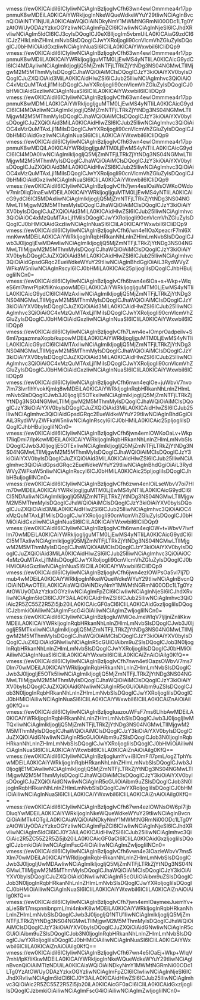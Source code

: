 vmess://ew0KICAidiI6ICIyIiwNCiAgInBzIjogIvCfh63wn4ewIOmmmea4r17pppnmuK8wMDEiLA0KICAiYWRkIjogInNkeWQueWdkeWYuY29tIiwNCiAgInBvcnQiOiAiNTY1NjUiLA0KICAiaWQiOiAiNDkyNmY1MWMtNGRmNi00ODc1LTg0YzAtOWUyODAzYzkxOGYzIiwNCiAgImFpZCI6ICIwIiwNCiAgInNjeSI6ICJhdXRvIiwNCiAgIm5ldCI6ICJ3cyIsDQogICJ0eXBlIjogIm5vbmUiLA0KICAiaG9zdCI6ICJzZHlkLnlnZHlmLmNvbSIsDQogICJwYXRoIjogIi90cnVlcmVhZGluZyIsDQogICJ0bHMiOiAidGxzIiwNCiAgInNuaSI6ICIiLA0KICAiYWxwbiI6ICIiDQp9
vmess://ew0KICAidiI6ICIyIiwNCiAgInBzIjogIvCfh63wn4ewIOmmmea4r17pppnmuK8wMDIiLA0KICAiYWRkIjogIjguMTM0LjEwMS4yNTIiLA0KICAicG9ydCI6ICI4MDAyIiwNCiAgImlkIjogIjQ5MjZmNTFjLTRkZjYtNDg3NS04NGMwLTllMjgwM2M5MThmMyIsDQogICJhaWQiOiAiMCIsDQogICJzY3kiOiAiYXV0byIsDQogICJuZXQiOiAid3MiLA0KICAidHlwZSI6ICJub25lIiwNCiAgImhvc3QiOiAiOC4xMzQuMTAxLjI1MiIsDQogICJwYXRoIjogIi90cnVlcmVhZGluZyIsDQogICJ0bHMiOiAidGxzIiwNCiAgInNuaSI6ICIiLA0KICAiYWxwbiI6ICIiDQp9
vmess://ew0KICAidiI6ICIyIiwNCiAgInBzIjogIvCfh63wn4ewIOmmmea4r17pppnmuK8wMDMiLA0KICAiYWRkIjogIjguMTM0LjEwMS4yNTIiLA0KICAicG9ydCI6ICI4MDAzIiwNCiAgImlkIjogIjQ5MjZmNTFjLTRkZjYtNDg3NS04NGMwLTllMjgwM2M5MThmMyIsDQogICJhaWQiOiAiMCIsDQogICJzY3kiOiAiYXV0byIsDQogICJuZXQiOiAid3MiLA0KICAidHlwZSI6ICJub25lIiwNCiAgImhvc3QiOiAiOC4xMzQuMTAxLjI1MiIsDQogICJwYXRoIjogIi90cnVlcmVhZGluZyIsDQogICJ0bHMiOiAidGxzIiwNCiAgInNuaSI6ICIiLA0KICAiYWxwbiI6ICIiDQp9
vmess://ew0KICAidiI6ICIyIiwNCiAgInBzIjogIvCfh63wn4ewIOmmmea4r17pppnmuK8wMDQiLA0KICAiYWRkIjogIjguMTM0LjEwMS4yNTIiLA0KICAicG9ydCI6ICI4MDA0IiwNCiAgImlkIjogIjQ5MjZmNTFjLTRkZjYtNDg3NS04NGMwLTllMjgwM2M5MThmMyIsDQogICJhaWQiOiAiMCIsDQogICJzY3kiOiAiYXV0byIsDQogICJuZXQiOiAid3MiLA0KICAidHlwZSI6ICJub25lIiwNCiAgImhvc3QiOiAiOC4xMzQuMTAxLjI1MiIsDQogICJwYXRoIjogIi90cnVlcmVhZGluZyIsDQogICJ0bHMiOiAidGxzIiwNCiAgInNuaSI6ICIiLA0KICAiYWxwbiI6ICIiDQp9
vmess://ew0KICAidiI6ICIyIiwNCiAgInBzIjogIvCfh7jwn4esIOaWsOWKoOWdoV7mlrDliqDlnaEwMDEiLA0KICAiYWRkIjogIjguMTM0LjEwMS4yNTIiLA0KICAicG9ydCI6ICI5MDAxIiwNCiAgImlkIjogIjQ5MjZmNTFjLTRkZjYtNDg3NS04NGMwLTllMjgwM2M5MThmMyIsDQogICJhaWQiOiAiMCIsDQogICJzY3kiOiAiYXV0byIsDQogICJuZXQiOiAid3MiLA0KICAidHlwZSI6ICJub25lIiwNCiAgImhvc3QiOiAiOC4xMzQuMTAxLjI1MiIsDQogICJwYXRoIjogIi90cnVlcmVhZGluZyIsDQogICJ0bHMiOiAidGxzIiwNCiAgInNuaSI6ICIiLA0KICAiYWxwbiI6ICIiDQp9
vmess://ew0KICAidiI6ICIyIiwNCiAgInBzIjogIvCfh6/wn4e1IOaXpeacrF7ml6XmnKwwMDEiLA0KICAiYWRkIjogInRqbHRkanNhLnlnZHlmLmNvbSIsDQogICJwb3J0IjogIjEwMDAwIiwNCiAgImlkIjogIjQ5MjZmNTFjLTRkZjYtNDg3NS04NGMwLTllMjgwM2M5MThmMyIsDQogICJhaWQiOiAiMCIsDQogICJzY3kiOiAiYXV0byIsDQogICJuZXQiOiAid3MiLA0KICAidHlwZSI6ICJub25lIiwNCiAgImhvc3QiOiAidGpsdGRqc2EueWdkeWYuY29tIiwNCiAgInBhdGgiOiAiL3RydWVyZWFkaW5nIiwNCiAgInRscyI6ICJ0bHMiLA0KICAic25pIjogIiIsDQogICJhbHBuIjogIiINCn0=
vmess://ew0KICAidiI6ICIyIiwNCiAgInBzIjogIvCfh6bwn4e6IOa+s+Wkp+WIqeS6ml7mvrPlpKfliKnkupowMDEiLA0KICAiYWRkIjogIjguMTM0LjEwMS4yNTIiLA0KICAicG9ydCI6ICI4MzAxIiwNCiAgImlkIjogIjQ5MjZmNTFjLTRkZjYtNDg3NS04NGMwLTllMjgwM2M5MThmMyIsDQogICJhaWQiOiAiMCIsDQogICJzY3kiOiAiYXV0byIsDQogICJuZXQiOiAid3MiLA0KICAidHlwZSI6ICJub25lIiwNCiAgImhvc3QiOiAiOC4xMzQuMTAxLjI1MiIsDQogICJwYXRoIjogIi90cnVlcmVhZGluZyIsDQogICJ0bHMiOiAidGxzIiwNCiAgInNuaSI6ICIiLA0KICAiYWxwbiI6ICIiDQp9
vmess://ew0KICAidiI6ICIyIiwNCiAgInBzIjogIvCfh7Lwn4e+IOmprOadpeilv+S6ml7pqazmnaXopb/kupowMDEiLA0KICAiYWRkIjogIjguMTM0LjEwMS4yNTIiLA0KICAicG9ydCI6ICI4MTAxIiwNCiAgImlkIjogIjQ5MjZmNTFjLTRkZjYtNDg3NS04NGMwLTllMjgwM2M5MThmMyIsDQogICJhaWQiOiAiMCIsDQogICJzY3kiOiAiYXV0byIsDQogICJuZXQiOiAid3MiLA0KICAidHlwZSI6ICJub25lIiwNCiAgImhvc3QiOiAiOC4xMzQuMTAxLjI1MiIsDQogICJwYXRoIjogIi90cnVlcmVhZGluZyIsDQogICJ0bHMiOiAidGxzIiwNCiAgInNuaSI6ICIiLA0KICAiYWxwbiI6ICIiDQp9
vmess://ew0KICAidiI6ICIyIiwNCiAgInBzIjogIvCfh6nwn4eqIOe+juWbvV7nvo7lm73lvrflhYvokKjmlq8wMDEiLA0KICAiYWRkIjogInRqbHRkanNhLnlnZHlmLmNvbSIsDQogICJwb3J0IjogIjE5OTkxIiwNCiAgImlkIjogIjQ5MjZmNTFjLTRkZjYtNDg3NS04NGMwLTllMjgwM2M5MThmMyIsDQogICJhaWQiOiAiMCIsDQogICJzY3kiOiAiYXV0byIsDQogICJuZXQiOiAid3MiLA0KICAidHlwZSI6ICJub25lIiwNCiAgImhvc3QiOiAidGpsdGRqc2EueWdkeWYuY29tIiwNCiAgInBhdGgiOiAiL3RydWVyZWFkaW5nIiwNCiAgInRscyI6ICJ0bHMiLA0KICAic25pIjogIiIsDQogICJhbHBuIjogIiINCn0=
vmess://ew0KICAidiI6ICIyIiwNCiAgInBzIjogIvCfh6jwn4emIOWKoOaLv+Wkp17liqDmi7/lpKcwMDEiLA0KICAiYWRkIjogInRqbHRkanNhLnlnZHlmLmNvbSIsDQogICJwb3J0IjogIjE5OTExIiwNCiAgImlkIjogIjQ5MjZmNTFjLTRkZjYtNDg3NS04NGMwLTllMjgwM2M5MThmMyIsDQogICJhaWQiOiAiMCIsDQogICJzY3kiOiAiYXV0byIsDQogICJuZXQiOiAid3MiLA0KICAidHlwZSI6ICJub25lIiwNCiAgImhvc3QiOiAidGpsdGRqc2EueWdkeWYuY29tIiwNCiAgInBhdGgiOiAiL3RydWVyZWFkaW5nIiwNCiAgInRscyI6ICJ0bHMiLA0KICAic25pIjogIiIsDQogICJhbHBuIjogIiINCn0=
vmess://ew0KICAidiI6ICIyIiwNCiAgInBzIjogIvCfh6zwn4enIOiLseWbvV7oi7Hlm70wMDEiLA0KICAiYWRkIjogIjguMTM0LjEwMS4yNTIiLA0KICAicG9ydCI6ICI5NDAxIiwNCiAgImlkIjogIjQ5MjZmNTFjLTRkZjYtNDg3NS04NGMwLTllMjgwM2M5MThmMyIsDQogICJhaWQiOiAiMCIsDQogICJzY3kiOiAiYXV0byIsDQogICJuZXQiOiAid3MiLA0KICAidHlwZSI6ICJub25lIiwNCiAgImhvc3QiOiAiOC4xMzQuMTAxLjI1MiIsDQogICJwYXRoIjogIi90cnVlcmVhZGluZyIsDQogICJ0bHMiOiAidGxzIiwNCiAgInNuaSI6ICIiLA0KICAiYWxwbiI6ICIiDQp9
vmess://ew0KICAidiI6ICIyIiwNCiAgInBzIjogIvCfh6nwn4eqIOW+t+WbvV7lvrflm70wMDEiLA0KICAiYWRkIjogIjguMTM0LjEwMS4yNTIiLA0KICAicG9ydCI6ICI5MTAxIiwNCiAgImlkIjogIjQ5MjZmNTFjLTRkZjYtNDg3NS04NGMwLTllMjgwM2M5MThmMyIsDQogICJhaWQiOiAiMCIsDQogICJzY3kiOiAiYXV0byIsDQogICJuZXQiOiAid3MiLA0KICAidHlwZSI6ICJub25lIiwNCiAgImhvc3QiOiAiOC4xMzQuMTAxLjI1MiIsDQogICJwYXRoIjogIi90cnVlcmVhZGluZyIsDQogICJ0bHMiOiAidGxzIiwNCiAgInNuaSI6ICIiLA0KICAiYWxwbiI6ICIiDQp9
vmess://ew0KICAidiI6ICIyIiwNCiAgInBzIjogIvCfh6jwn4ezIOWPsOa5vl7lj7Dmub4wMDEiLA0KICAiYWRkIjogInNkeWQueWdkeWYuY29tIiwNCiAgInBvcnQiOiAiNDAwOTEiLA0KICAiaWQiOiAiNDkyNmY1MWMtNGRmNi00ODc1LTg0YzAtOWUyODAzYzkxOGYzIiwNCiAgImFpZCI6ICIwIiwNCiAgInNjeSI6ICJhdXRvIiwNCiAgIm5ldCI6ICJ0Y3AiLA0KICAidHlwZSI6ICJub25lIiwNCiAgImhvc3QiOiAic2R5ZC55Z2R5Zi5jb20iLA0KICAicGF0aCI6ICIiLA0KICAidGxzIjogIiIsDQogICJzbmkiOiAiIiwNCiAgImFscG4iOiAiIiwNCiAgImZwIjogIiINCn0=
vmess://ew0KICAidiI6ICIyIiwNCiAgInBzIjogIuWMiOeJmeWIqV7ljIjniZnliKkwMDEiLA0KICAiYWRkIjogInRqbHRkanNhLnlnZHlmLmNvbSIsDQogICJwb3J0IjogIjE5MTkxIiwNCiAgImlkIjogIjQ5MjZmNTFjLTRkZjYtNDg3NS04NGMwLTllMjgwM2M5MThmMyIsDQogICJhaWQiOiAiMCIsDQogICJzY3kiOiAiYXV0byIsDQogICJuZXQiOiAidGNwIiwNCiAgInR5cGUiOiAibm9uZSIsDQogICJob3N0IjogInRqbHRkanNhLnlnZHlmLmNvbSIsDQogICJwYXRoIjogIiIsDQogICJ0bHMiOiAiIiwNCiAgInNuaSI6ICIiLA0KICAiYWxwbiI6ICIiLA0KICAiZnAiOiAiIg0KfQ==
vmess://ew0KICAidiI6ICIyIiwNCiAgInBzIjogIvCfh7nwn4etIOazsOWbvV7ms7Dlm70wMDEiLA0KICAiYWRkIjogInRqbHRkanNhLnlnZHlmLmNvbSIsDQogICJwb3J0IjogIjE5OTk5IiwNCiAgImlkIjogIjQ5MjZmNTFjLTRkZjYtNDg3NS04NGMwLTllMjgwM2M5MThmMyIsDQogICJhaWQiOiAiMCIsDQogICJzY3kiOiAiYXV0byIsDQogICJuZXQiOiAidGNwIiwNCiAgInR5cGUiOiAibm9uZSIsDQogICJob3N0IjogInRqbHRkanNhLnlnZHlmLmNvbSIsDQogICJwYXRoIjogIiIsDQogICJ0bHMiOiAiIiwNCiAgInNuaSI6ICIiLA0KICAiYWxwbiI6ICIiLA0KICAiZnAiOiAiIg0KfQ==
vmess://ew0KICAidiI6ICIyIiwNCiAgInBzIjogIuazouWFsF7ms6LlhbAwMDEiLA0KICAiYWRkIjogInRqbHRkanNhLnlnZHlmLmNvbSIsDQogICJwb3J0IjogIjIwMTQxIiwNCiAgImlkIjogIjQ5MjZmNTFjLTRkZjYtNDg3NS04NGMwLTllMjgwM2M5MThmMyIsDQogICJhaWQiOiAiMCIsDQogICJzY3kiOiAiYXV0byIsDQogICJuZXQiOiAidGNwIiwNCiAgInR5cGUiOiAibm9uZSIsDQogICJob3N0IjogInRqbHRkanNhLnlnZHlmLmNvbSIsDQogICJwYXRoIjogIiIsDQogICJ0bHMiOiAiIiwNCiAgInNuaSI6ICIiLA0KICAiYWxwbiI6ICIiLA0KICAiZnAiOiAiIg0KfQ==
vmess://ew0KICAidiI6ICIyIiwNCiAgInBzIjogIumYv+iBlOmFi17pmL/ogZTphYswMDEiLA0KICAiYWRkIjogInRqbHRkanNhLnlnZHlmLmNvbSIsDQogICJwb3J0IjogIjE1MDAwIiwNCiAgImlkIjogIjQ5MjZmNTFjLTRkZjYtNDg3NS04NGMwLTllMjgwM2M5MThmMyIsDQogICJhaWQiOiAiMCIsDQogICJzY3kiOiAiYXV0byIsDQogICJuZXQiOiAidGNwIiwNCiAgInR5cGUiOiAibm9uZSIsDQogICJob3N0IjogInRqbHRkanNhLnlnZHlmLmNvbSIsDQogICJwYXRoIjogIiIsDQogICJ0bHMiOiAiIiwNCiAgInNuaSI6ICIiLA0KICAiYWxwbiI6ICIiLA0KICAiZnAiOiAiIg0KfQ==
vmess://ew0KICAidiI6ICIyIiwNCiAgInBzIjogIvCfh67wn4ezIOWNsOW6pl7ljbDluqYwMDEiLA0KICAiYWRkIjogInNkeWQueWdkeWYuY29tIiwNCiAgInBvcnQiOiAiMTk4OTgiLA0KICAiaWQiOiAiNDkyNmY1MWMtNGRmNi00ODc1LTg0YzAtOWUyODAzYzkxOGYzIiwNCiAgImFpZCI6ICIwIiwNCiAgInNjeSI6ICJhdXRvIiwNCiAgIm5ldCI6ICJ0Y3AiLA0KICAidHlwZSI6ICJub25lIiwNCiAgImhvc3QiOiAic2R5ZC55Z2R5Zi5jb20iLA0KICAicGF0aCI6ICIiLA0KICAidGxzIjogIiIsDQogICJzbmkiOiAiIiwNCiAgImFscG4iOiAiIiwNCiAgImZwIjogIiINCn0=
vmess://ew0KICAidiI6ICIyIiwNCiAgInBzIjogIvCfh6vwn4e3IOazleWbvV7ms5Xlm70wMDEiLA0KICAiYWRkIjogInRqbHRkanNhLnlnZHlmLmNvbSIsDQogICJwb3J0IjogIjUwMDAwIiwNCiAgImlkIjogIjQ5MjZmNTFjLTRkZjYtNDg3NS04NGMwLTllMjgwM2M5MThmMyIsDQogICJhaWQiOiAiMCIsDQogICJzY3kiOiAiYXV0byIsDQogICJuZXQiOiAidGNwIiwNCiAgInR5cGUiOiAibm9uZSIsDQogICJob3N0IjogInRqbHRkanNhLnlnZHlmLmNvbSIsDQogICJwYXRoIjogIiIsDQogICJ0bHMiOiAiIiwNCiAgInNuaSI6ICIiLA0KICAiYWxwbiI6ICIiLA0KICAiZnAiOiAiIg0KfQ==
vmess://ew0KICAidiI6ICIyIiwNCiAgInBzIjogIvCfh7jwn4emIOaymeeJuemYv+aLieS8r17mspnnibnpmL/mi4nkvK8wMDEiLA0KICAiYWRkIjogInRqbHRkanNhLnlnZHlmLmNvbSIsDQogICJwb3J0IjogIjQ1NTU1IiwNCiAgImlkIjogIjQ5MjZmNTFjLTRkZjYtNDg3NS04NGMwLTllMjgwM2M5MThmMyIsDQogICJhaWQiOiAiMCIsDQogICJzY3kiOiAiYXV0byIsDQogICJuZXQiOiAidGNwIiwNCiAgInR5cGUiOiAibm9uZSIsDQogICJob3N0IjogInRqbHRkanNhLnlnZHlmLmNvbSIsDQogICJwYXRoIjogIiIsDQogICJ0bHMiOiAiIiwNCiAgInNuaSI6ICIiLA0KICAiYWxwbiI6ICIiLA0KICAiZnAiOiAiIg0KfQ==
vmess://ew0KICAidiI6ICIyIiwNCiAgInBzIjogIvCfh67wn4e5IOaEj+Wkp+WIqV7mhI/lpKfliKkwMDEiLA0KICAiYWRkIjogInNkeWQueWdkeWYuY29tIiwNCiAgInBvcnQiOiAiMTIzNDUiLA0KICAiaWQiOiAiNDkyNmY1MWMtNGRmNi00ODc1LTg0YzAtOWUyODAzYzkxOGYzIiwNCiAgImFpZCI6ICIwIiwNCiAgInNjeSI6ICJhdXRvIiwNCiAgIm5ldCI6ICJ0Y3AiLA0KICAidHlwZSI6ICJub25lIiwNCiAgImhvc3QiOiAic2R5ZC55Z2R5Zi5jb20iLA0KICAicGF0aCI6ICIiLA0KICAidGxzIjogIiIsDQogICJzbmkiOiAiIiwNCiAgImFscG4iOiAiIiwNCiAgImZwIjogIiINCn0=
